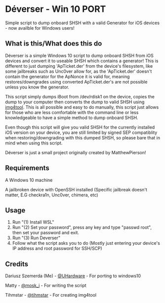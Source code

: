 # Déverser - Win 10 PORT
Simple script to dump onboard SHSH with a valid Generator for iOS devices - now availble for Windows users!

## What is this/What does this do

Déverser is a simple Windows 10 script to dump onboard SHSH from iOS devices and convert it to useable SHSH which contains a generator! This is different to just dumping 'ApTicket.der' from the device's filesystem, like some jailbreaks such as Unc0ver allow for, as the 'ApTicket.der' doesn't contain the generator for the ApNonce it is valid for, meaning restores/downgrades using converted ApTicket.der's are not possible unless you know the generator.

This script simply dumps iBoot from /dev/rdisk1 on the device, copies the dump to your computer then converts the dump to valid SHSH using [img4tool](https://github.com/tihmstar/img4tool). This is all possible and easy to do manually, this script just allows for those who are less comfortable with the command line or less knowledgeable to have a simple method to dump onboard SHSH.

Even though this script will give you valid SHSH for the currently installed iOS version on your device, you are still limited by signed SEP compatiblity when restoring/downgrading with this dumped SHSH, so please bare that in mind when using this script.

Déverser is just a small project originally created by MatthewPierson!

## Requirements

A Windows 10 machine

A jailbroken device with OpenSSH installed (Specific jailbreak doesn't matter, E.G checkra1n, Unc0ver, chimera, etc)

## Usage

1. Run "(1) Install WSL"
2. Run "(2) Set your password", press any key and type "passwd root", then set your password and exit.
3. Run "(3) Run Deverser"
4. Follow what the script asks you to do (Mostly just entering your device's IP address and root password for SSH/SCP)

## Credits
Dariusz Szemerda (Me) - [@UHardware](https://twitter.com/UHardware_PL) - For porting to windows10

Matty - [@mosk_i](https://twitter.com/moski_dev) - For writing the script

Tihmstar - [@tihmstar](https://twitter.com/tihmstar) - For creating img4tool
